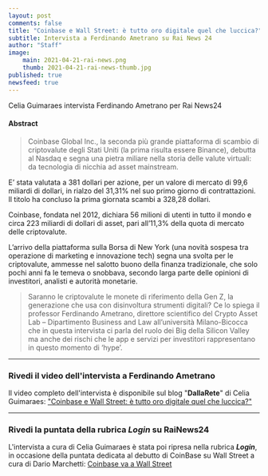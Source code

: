 ```yaml
---
layout: post
comments: false
title: "Coinbase e Wall Street: è tutto oro digitale quel che luccica?"
subtitle: Intervista a Ferdinando Ametrano su Rai News 24
author: "Staff"
image:
    main: 2021-04-21-rai-news.png
    thumb: 2021-04-21-rai-news-thumb.jpg
published: true
newsfeed: true
---
```


Celia Guimaraes intervista Ferdinando Ametrano per Rai News24

#### Abstract

>Coinbase Global Inc., la seconda più grande piattaforma di scambio di criptovalute degli Stati Uniti (la prima risulta essere Binance), debutta al Nasdaq e segna una pietra miliare nella storia delle valute virtuali: da tecnologia di nicchia ad asset mainstream.
>
E’ stata valutata a 381 dollari per azione, per un valore di mercato di 99,6 miliardi di dollari, in rialzo del 31,31% nel suo primo giorno di contrattazioni. Il titolo ha concluso la prima giornata scambi a 328,28 dollari.
>
Coinbase, fondata nel 2012, dichiara  56 milioni di utenti in tutto il mondo e circa 223 miliardi di dollari di asset, pari all’11,3% della quota di mercato delle criptovalute.
>
L’arrivo della piattaforma  sulla Borsa di New York (una novità sospesa tra operazione di marketing e innovazione tech) segna una svolta per le criptovalute, ammesse nel salotto buono della finanza tradizionale, che solo pochi anni fa le temeva o snobbava, secondo larga parte delle opinioni di investitori, analisti e autorità monetarie.
>
>Saranno le criptovalute le monete di riferimento della Gen Z, la generazione che usa con disinvoltura strumenti digitali? Ce lo spiega il professor Ferdinando Ametrano, direttore scientifico del Crypto Asset Lab – Dipartimento Business and Law all’università Milano-Bicocca che in questa intervista ci parla del ruolo dei Big della Silicon Valley ma anche dei rischi che le app e servizi per investitori rappresentano in questo momento di ‘hype’.

---

### Rivedi il video dell'intervista a Ferdinando Ametrano

Il video completo dell'intervista è disponibile sul blog "__DallaRete__" di Celia Guimaraes: ["Coinbase e Wall Street: è tutto oro digitale quel che luccica?"](http://dallarete.blog.rainews.it/2021/04/20/coinbase-e-wall-street-e-tutto-oro-digitale-quel-che-luccica/)

---

### Rivedi la puntata della rubrica _Login_ su RaiNews24

L'intervista a cura di Celia Guimaraes è stata poi ripresa nella rubrica **_Login_**, in occasione della puntata dedicata al debutto di CoinBase su Wall Street a cura di Dario Marchetti: [Coinbase va a Wall Street](http://login.blog.rainews.it/2021/04/20/login-coinbase-va-a-wall-street-15-anni-di-spotify-la-follia-di-nier-replicant-1-22/)
